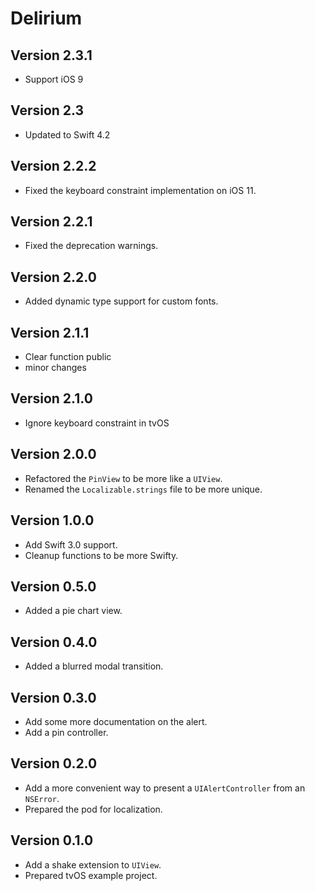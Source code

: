# Delirium

## Version 2.3.1

- Support iOS 9

## Version 2.3

- Updated to Swift 4.2

## Version 2.2.2

- Fixed the keyboard constraint implementation on iOS 11.

## Version 2.2.1

- Fixed the deprecation warnings.

## Version 2.2.0

- Added dynamic type support for custom fonts.

## Version 2.1.1
- Clear function public
- minor changes

## Version 2.1.0
- Ignore keyboard constraint in tvOS

## Version 2.0.0

- Refactored the `PinView` to be more like a `UIView`.
- Renamed the `Localizable.strings` file to be more unique.

## Version 1.0.0

- Add Swift 3.0 support.
- Cleanup functions to be more Swifty.

## Version 0.5.0

- Added a pie chart view.

## Version 0.4.0

- Added a blurred modal transition.

## Version 0.3.0

- Add some more documentation on the alert.
- Add a pin controller.

## Version 0.2.0

- Add a more convenient way to present a `UIAlertController` from an `NSError`.
- Prepared the pod for localization.

## Version 0.1.0

- Add a shake extension to `UIView`.
- Prepared tvOS example project.
